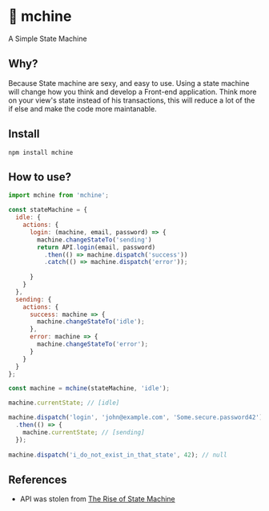 # 🎲 mchine
A Simple State Machine

## Why?
Because State machine are sexy, and easy to use. Using a state machine will change how you think and develop 
a Front-end application. Think more on your view's state instead of his transactions, this will reduce 
a lot of the if else and make the code more maintanable.

## Install

```
npm install mchine
```

## How to use?

```js
import mchine from 'mchine';

const stateMachine = {
  idle: {
    actions: {
      login: (machine, email, password) => {
        machine.changeStateTo('sending')
        return API.login(email, password)
          .then(() => machine.dispatch('success'))
          .catch(() => machine.dispatch('error'));
        
      }
    }
  },
  sending: {
    actions: {
      success: machine => {
        machine.changeStateTo('idle');
      },
      error: machine => {
        machine.changeStateTo('error');
      }
    }
  }
};

const machine = mchine(stateMachine, 'idle');

machine.currentState; // [idle]

machine.dispatch('login', 'john@example.com', 'Some.secure.password42')
  .then(() => {
    machine.currentState; // [sending]
  });
  
machine.dispatch('i_do_not_exist_in_that_state', 42); // null
```

## References
- API was stolen from [The Rise of State Machine](https://www.smashingmagazine.com/2018/01/rise-state-machines/)
